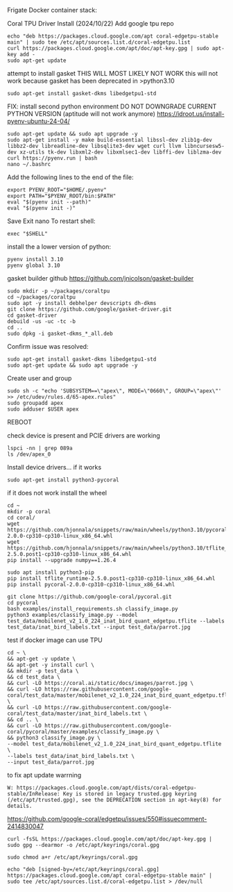 Frigate Docker container stack:


Coral TPU Driver Install (2024/10/22)
Add google tpu repo
```
echo "deb https://packages.cloud.google.com/apt coral-edgetpu-stable main" | sudo tee /etc/apt/sources.list.d/coral-edgetpu.list
curl https://packages.cloud.google.com/apt/doc/apt-key.gpg | sudo apt-key add -
sudo apt-get update
```

attempt to install gasket THIS WILL MOST LIKELY NOT WORK
this will not work because gasket has been deprecated in >python3.10
```
sudo apt-get install gasket-dkms libedgetpu1-std
```

FIX:
install second python environment DO NOT DOWNGRADE CURRENT PYTHON VERSION (aptitude will not work anymore)
<https://idroot.us/install-pyenv-ubuntu-24-04/>
```
sudo apt-get update && sudo apt upgrade -y
sudo apt-get install -y make build-essential libssl-dev zlib1g-dev libbz2-dev libreadline-dev libsqlite3-dev wget curl llvm libncursesw5-dev xz-utils tk-dev libxml2-dev libxmlsec1-dev libffi-dev liblzma-dev
curl https://pyenv.run | bash
nano ~/.bashrc
```
Add the following lines to the end of the file:
```
export PYENV_ROOT="$HOME/.pyenv"
export PATH="$PYENV_ROOT/bin:$PATH"
eval "$(pyenv init --path)"
eval "$(pyenv init -)"
```
Save Exit nano
To restart shell:
```
exec "$SHELL"
```
install the a lower version of python:
```
pyenv install 3.10
pyenv global 3.10
```

gasket builder github
https://github.com/jnicolson/gasket-builder

```
sudo mkdir -p ~/packages/coraltpu
cd ~/packages/coraltpu
sudo apt -y install debhelper devscripts dh-dkms
git clone https://github.com/google/gasket-driver.git
cd gasket-driver
debuild -us -uc -tc -b
cd ..
sudo dpkg -i gasket-dkms_*_all.deb
```
Confirm issue was resolved:
```
sudo apt-get install gasket-dkms libedgetpu1-std
sudo apt-get update && sudo apt upgrade -y
```

Create user and group
```
sudo sh -c "echo 'SUBSYSTEM==\"apex\", MODE=\"0660\", GROUP=\"apex\"' >> /etc/udev/rules.d/65-apex.rules"
sudo groupadd apex
sudo adduser $USER apex
```

REBOOT

check device is present and PCIE drivers are working
```
lspci -nn | grep 089a
ls /dev/apex_0
```

Install device drivers... if it works

```
sudo apt-get install python3-pycoral
```

if it does not work install the wheel

```
cd ~
mkdir -p coral
cd coral/
wget https://github.com/hjonnala/snippets/raw/main/wheels/python3.10/pycoral-2.0.0-cp310-cp310-linux_x86_64.whl
wget https://github.com/hjonnala/snippets/raw/main/wheels/python3.10/tflite_runtime-2.5.0.post1-cp310-cp310-linux_x86_64.whl
pip install --upgrade numpy==1.26.4
```

  
```
sudo apt install python3-pip
pip install tflite_runtime-2.5.0.post1-cp310-cp310-linux_x86_64.whl
pip install pycoral-2.0.0-cp310-cp310-linux_x86_64.whl
```

```
git clone https://github.com/google-coral/pycoral.git
cd pycoral
bash examples/install_requirements.sh classify_image.py
python3 examples/classify_image.py --model test_data/mobilenet_v2_1.0_224_inat_bird_quant_edgetpu.tflite --labels test_data/inat_bird_labels.txt --input test_data/parrot.jpg
```


test if docker image can use TPU
```
cd ~ \
&& apt-get -y update \
&& apt-get -y install curl \
&& mkdir -p test_data \
&& cd test_data \
&& curl -LO https://coral.ai/static/docs/images/parrot.jpg \
&& curl -LO https://raw.githubusercontent.com/google-coral/test_data/master/mobilenet_v2_1.0_224_inat_bird_quant_edgetpu.tflite \
&& curl -LO https://raw.githubusercontent.com/google-coral/test_data/master/inat_bird_labels.txt \
&& cd .. \
&& curl -LO https://raw.githubusercontent.com/google-coral/pycoral/master/examples/classify_image.py \
&& python3 classify_image.py \
--model test_data/mobilenet_v2_1.0_224_inat_bird_quant_edgetpu.tflite  \
--labels test_data/inat_bird_labels.txt \
--input test_data/parrot.jpg
```

to fix apt update warrning
```
W: https://packages.cloud.google.com/apt/dists/coral-edgetpu-stable/InRelease: Key is stored in legacy trusted.gpg keyring (/etc/apt/trusted.gpg), see the DEPRECATION section in apt-key(8) for details.
```
https://github.com/google-coral/edgetpu/issues/550#issuecomment-2414830047
```
curl -fsSL https://packages.cloud.google.com/apt/doc/apt-key.gpg | sudo gpg --dearmor -o /etc/apt/keyrings/coral.gpg

sudo chmod a+r /etc/apt/keyrings/coral.gpg

echo "deb [signed-by=/etc/apt/keyrings/coral.gpg] https://packages.cloud.google.com/apt coral-edgetpu-stable main" | sudo tee /etc/apt/sources.list.d/coral-edgetpu.list > /dev/null
```


